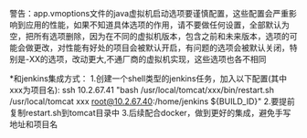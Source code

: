 警告：app.vmoptions文件的java虚拟机启动选项要谨慎配置，这些配置会严重影响到应用的性能，如果不知道具体选项的作用，请不要做任何设置，全部默认为空，把所有选项删除，因为在不同的虚拟机版本，包含之前和未来版本，选项的可能会做更改，对性能有好处的项目会被默认开启，有问题的选项会被默认关闭，特别是-XX的选项，改动更大,不通厂商的虚拟机实现，这些选项也各不相同

*和jenkins集成方式： 1.创建一个shell类型的jenkins任务，加入以下配置(其中xxx为项目名):
ssh 10.2.67.41 "bash  /usr/local/tomcat/xxx/bin/restart.sh   /usr/local/tomcat xxx  root@10.2.67.40:/home/jenkins ${BUILD_ID}"
                    2.要提前复制restart.sh到tomcat目录中
                    3.后续配合docker，做到更好的集成，避免手写地址和项目名